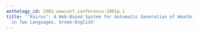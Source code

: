 ```yaml
---
anthology_id: 2001.wwwconf_conference-2001p.1
title: '"Kairos": A Web-Based System for Automatic Generation of Weather Forecasts
  in Two Languages, Greek-English'
---
```

